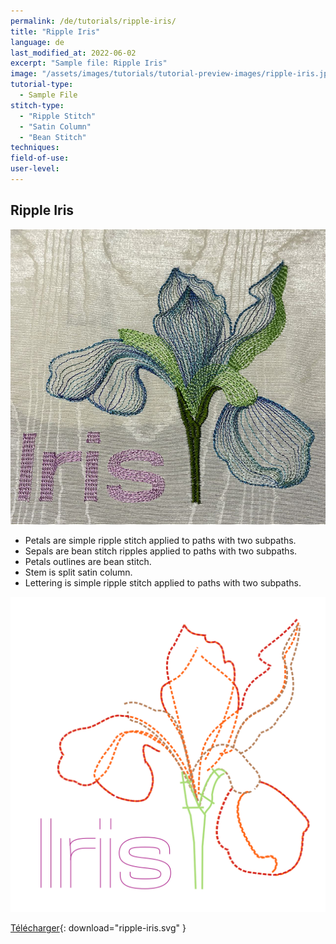 ```yaml
---
permalink: /de/tutorials/ripple-iris/
title: "Ripple Iris"
language: de
last_modified_at: 2022-06-02
excerpt: "Sample file: Ripple Iris"
image: "/assets/images/tutorials/tutorial-preview-images/ripple-iris.jpg"
tutorial-type:
  - Sample File
stitch-type:
  - "Ripple Stitch"
  - "Satin Column"
  - "Bean Stitch"
techniques:
field-of-use:
user-level:
---
```


## Ripple Iris

![Embroidered](/assets/images/tutorials/tutorial-preview-images/ripple-iris.jpg)

- Petals are simple ripple stitch applied to paths with two subpaths.
- Sepals are bean stitch ripples applied to paths with two subpaths.
- Petals outlines are bean stitch.
- Stem is split satin column.
- Lettering is simple ripple stitch applied to paths with two subpaths.


![SVG](/assets/images/tutorials/samples/ripple-iris.svg)



[Télécharger](/assets/images/tutorials/samples/ripple-iris.svg){: download="ripple-iris.svg" }
